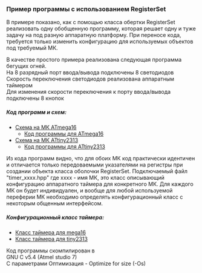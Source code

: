 ﻿### Пример программы с использованием RegisterSet

В примере показано, как с помощью класса обертки RegisterSet реализовать одну обобщенную программу, которая решает одну и туже задачу на под разную аппаратную платформу. При переносе кода, требуется только изменить конфигурацию для используемых объектов под требуемый МК.

В качестве простого примера реализована следующая программа бегущих огней.\
На 8 разрядный порт ввода/вывода подключены 8 светодиодов\
Скорость переключения светодиодов реализована аппаратным таймером\
Для изменения скорости переключения к порту ввода/вывода подключены 8 кнопок

##### Код программ и схем:
 * [Схема на МК ATmega16]
   * [Код программы для ATmega16]
 * [Схема на МК ATtiny2313]
   * [Код программы для ATtiny2313]
 
Из кода программ видно, что для обоих МК код практически идентичен и отличается только передоваемыми указателями на регистры при создании объекта класса оболочки RegisterSet.
Подключаемый файл "timer_xxxx.hpp" где xxxx - имя МК, это класс описывающий конфигурацию аппаратного таймера для конкретного МК. Для каждого МК он будет индивидуален, и вообще для любой используемой переферии МК необходимо определять конфигурационный класс с некоторым общенным интерфейсом.
##### Конфигурационный класс таймера:
 * [Класс таймера для mega16]
 * [Класс таймера для tiny2313]

Код программы скомпилирован в\
GNU C v5.4 (Atmel studio 7)\
С параметрами
Оптимизация - Optimize for size (-Os)

[Схема на МК ATmega16]:https://github.com/Reifat/MetaBitLibrary/blob/master/example/pictures/Atmega16.png
[Код программы для ATmega16]:https://github.com/Reifat/MetaBitLibrary/blob/master/example/pictures/ATmega_16_code.PNG
[Схема на МК ATtiny2313]:https://github.com/Reifat/MetaBitLibrary/blob/master/example/pictures/ATtiny2313.png
[Код программы для ATtiny2313]:https://github.com/Reifat/MetaBitLibrary/blob/master/example/pictures/ATtiny_2313_code.PNG

[Класс таймера для mega16]:https://github.com/Reifat/MetaBitLibrary/blob/master/example/Example_ATmega16/timer_mega16.hpp
[Класс таймера для tiny2313]:https://github.com/Reifat/MetaBitLibrary/blob/master/example/Example_ATtiny_2313/timer_tiny_2313.hpp
